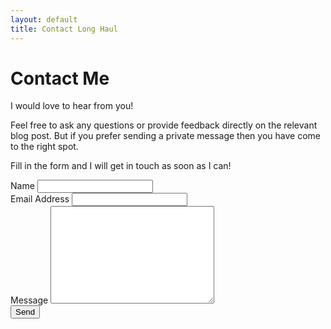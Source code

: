```yaml
---
layout: default
title: Contact Long Haul
---
```


<div id="contact">
  <h1 class="pageTitle">Contact Me</h1>
  <div class="contactContent">
    <p class="intro">I would love to hear from you!</p>
    <p>Feel free to ask any questions or provide feedback directly on the relevant blog post. But if you prefer sending a private message then you have come to the right spot.</p>
    <p>Fill in the form and I will get in touch as soon as I can!</p>
  </div>
  <form action="http://formspree.io/f/xdoyjdzw" method="POST">
    <label for="name">Name</label>
    <input type="text" id="name" name="name" class="full-width"><br>
    <label for="email">Email Address</label>
    <input type="email" id="email" name="_replyto" class="full-width"><br>
    <label for="message">Message</label>
    <textarea name="message" id="message" cols="30" rows="10" class="full-width"></textarea><br>
    <input type="submit" value="Send" class="button">
  </form>
</div>
